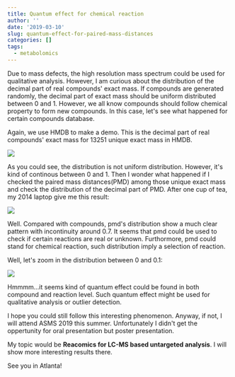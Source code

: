 ```yaml
---
title: Quantum effect for chemical reaction
author: ''
date: '2019-03-10'
slug: quantum-effect-for-paired-mass-distances
categories: []
tags: 
  - metabolomics
---
```


Due to mass defects, the high resolution mass spectrum could be used for qualitative analysis. However, I am curious about the distribution of the decimal part of real compounds' exact mass. If compounds are generated randomly, the decimal part of exact mass should be uniform distributed between 0 and 1. However, we all know compounds should follow chemical property to form new compounds. In this case, let's see what happened for certain compounds database.

Again, we use HMDB to make a demo. This is the decimal part of real compounds' exact mass for 13251 unique exact mass in HMDB.

![](/en/2019-03-10-quantum-effect-for-paired-mass-distances_files/hmdbmzr.png)

As you could see, the distribution is not uniform distribution. However, it's kind of continous between 0 and 1. Then I wonder what happened if I checked the paired mass distances(PMD) among those unique exact mass and check the distribution of the decimal part of PMD. After one cup of tea, my 2014 laptop give me this result:

![](/en/2019-03-10-quantum-effect-for-paired-mass-distances_files/hmdbpmd.png)

Well. Compared with compounds, pmd's distribution show a much clear pattern with incontinuity around 0.7. It seems that pmd could be used to check if certain reactions are real or unknown. Furthormore, pmd could stand for chemical reaction, such distribution imply a selection of reaction.

Well, let's zoom in the distribution between 0 and 0.1:

![](/en/2019-03-10-quantum-effect-for-paired-mass-distances_files/comp.png)

Hmmmm...it seems kind of quantum effect could be found in both compound and reaction level. Such quantum effect might be used for qualitative analysis or outlier detection. 

I hope you could still follow this interesting phenomenon. Anyway, if not, I will attend ASMS 2019 this summer. Unfortunately I didn't get the oppertunity for oral presentation but poster presentation. 

My topic would be **Reacomics for LC-MS based untargeted analysis**. I will show more interesting results there. 

See you in Atlanta!